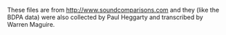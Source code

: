 These files are from http://www.soundcomparisons.com and they (like the BDPA data) were also collected by Paul Heggarty and transcribed by Warren Maguire.